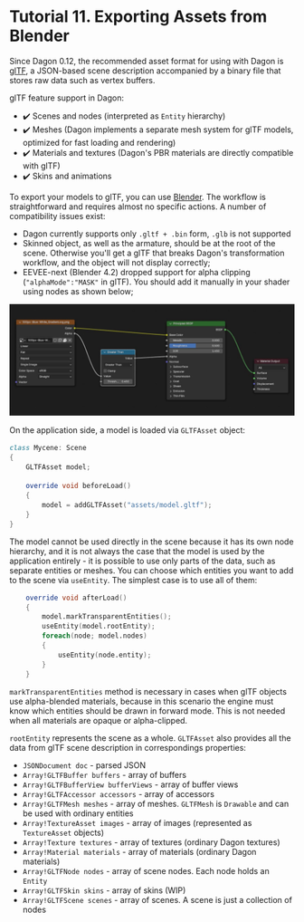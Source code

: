 # Tutorial 11. Exporting Assets from Blender

Since Dagon 0.12, the recommended asset format for using with Dagon is [glTF](https://www.khronos.org/gltf/), a JSON-based scene description accompanied by a binary file that stores raw data such as vertex buffers.

glTF feature support in Dagon:
* ✔️ Scenes and nodes (interpreted as `Entity` hierarchy)
* ✔️ Meshes (Dagon implements a separate mesh system for glTF models, optimized for fast loading and rendering)
* ✔️ Materials and textures (Dagon's PBR materials are directly compatible with glTF)
* ✔️ Skins and animations

To export your models to glTF, you can use [Blender](https://blender.org/). The workflow is straightforward and requires almost no specific actions. A number of compatibility issues exist:
* Dagon currently supports only `.gltf + .bin` form, `.glb` is not supported
* Skinned object, as well as the armature, should be at the root of the scene. Otherwise you'll get a glTF that breaks Dagon's transformation workflow, and the object will not display correctly;
* EEVEE-next (Blender 4.2) dropped support for alpha clipping (`"alphaMode":"MASK"` in glTF). You should add it manually in your shader using nodes as shown below;

![](https://github.com/gecko0307/dagon/blob/master/doc/tutorials/images/blender_alpha_clipping.jpg?raw=true)

On the application side, a model is loaded via `GLTFAsset` object:

```d
class Mycene: Scene
{
    GLTFAsset model;

    override void beforeLoad()
    {
        model = addGLTFAsset("assets/model.gltf");
    }
}
```

The model cannot be used directly in the scene because it has its own node hierarchy, and it is not always the case that the model is used by the application entirely - it is possible to use only parts of the data, such as separate entities or meshes. You can choose which entities you want to add to the scene via `useEntity`. The simplest case is to use all of them:

```d
    override void afterLoad()
    {
        model.markTransparentEntities();
        useEntity(model.rootEntity);
        foreach(node; model.nodes)
        {
            useEntity(node.entity);
        }
    }
```

`markTransparentEntities` method is necessary in cases when glTF objects use alpha-blended materials, because in this scenario the engine must know which entities should be drawn in forward mode. This is not needed when all materials are opaque or alpha-clipped.

`rootEntity` represents the scene as a whole. `GLTFAsset` also provides all the data from glTF scene description in correspondings properties:

* `JSONDocument doc` - parsed JSON
* `Array!GLTFBuffer buffers` - array of buffers
* `Array!GLTFBufferView bufferViews` - array of buffer views
* `Array!GLTFAccessor accessors` - array of accessors
* `Array!GLTFMesh meshes` - array of meshes. `GLTFMesh` is `Drawable` and can be used with ordinary entities
* `Array!TextureAsset images` - array of images (represented as `TextureAsset` objects)
* `Array!Texture textures` - array of textures (ordinary Dagon textures)
* `Array!Material materials` - array of materials (ordinary Dagon materials)
* `Array!GLTFNode nodes` - array of scene nodes. Each node holds an `Entity`
* `Array!GLTFSkin skins` - array of skins (WIP) 
* `Array!GLTFScene scenes` - array of scenes. A scene is just a collection of nodes
